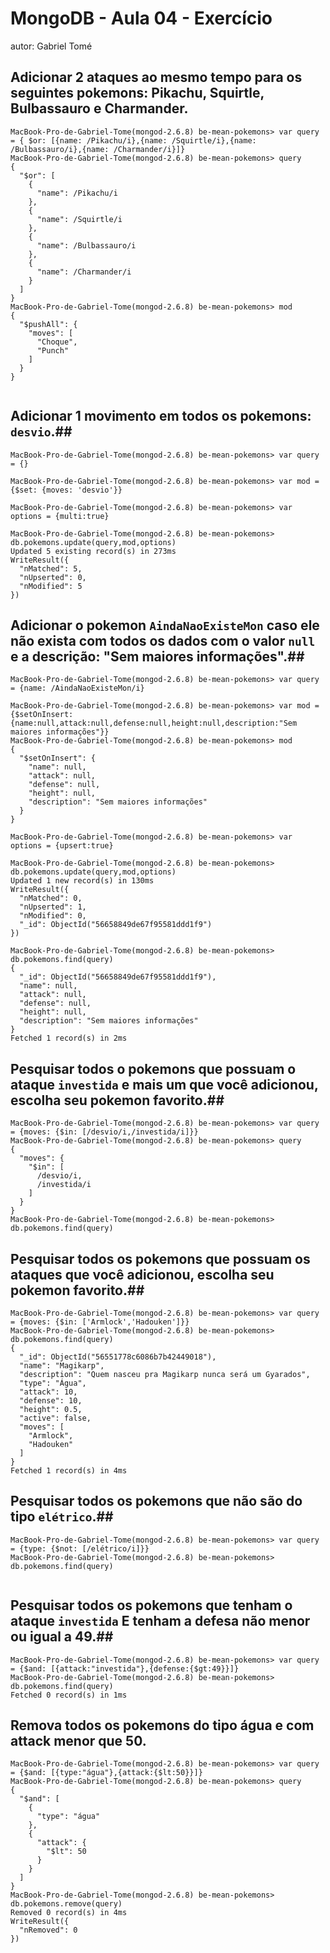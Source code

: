 # MongoDB - Aula 04 - Exercício
autor: Gabriel Tomé

## **Adicionar** 2 ataques ao mesmo tempo para os seguintes pokemons: Pikachu, Squirtle, Bulbassauro e Charmander.

```
MacBook-Pro-de-Gabriel-Tome(mongod-2.6.8) be-mean-pokemons> var query = { $or: [{name: /Pikachu/i},{name: /Squirtle/i},{name: /Bulbassauro/i},{name: /Charmander/i}]}
MacBook-Pro-de-Gabriel-Tome(mongod-2.6.8) be-mean-pokemons> query
{
  "$or": [
    {
      "name": /Pikachu/i
    },
    {
      "name": /Squirtle/i
    },
    {
      "name": /Bulbassauro/i
    },
    {
      "name": /Charmander/i
    }
  ]
}
MacBook-Pro-de-Gabriel-Tome(mongod-2.6.8) be-mean-pokemons> mod
{
  "$pushAll": {
    "moves": [
      "Choque",
      "Punch"
    ]
  }
}


```


## **Adicionar** 1 movimento em todos os pokemons: `desvio`.##

```
MacBook-Pro-de-Gabriel-Tome(mongod-2.6.8) be-mean-pokemons> var query = {}

MacBook-Pro-de-Gabriel-Tome(mongod-2.6.8) be-mean-pokemons> var mod = {$set: {moves: 'desvio'}}

MacBook-Pro-de-Gabriel-Tome(mongod-2.6.8) be-mean-pokemons> var options = {multi:true}

MacBook-Pro-de-Gabriel-Tome(mongod-2.6.8) be-mean-pokemons> db.pokemons.update(query,mod,options)
Updated 5 existing record(s) in 273ms
WriteResult({
  "nMatched": 5,
  "nUpserted": 0,
  "nModified": 5
})
```

## **Adicionar** o pokemon `AindaNaoExisteMon` caso ele não exista com todos os dados com o valor `null` e a descrição: "Sem maiores informações".##

```
MacBook-Pro-de-Gabriel-Tome(mongod-2.6.8) be-mean-pokemons> var query = {name: /AindaNaoExisteMon/i}

MacBook-Pro-de-Gabriel-Tome(mongod-2.6.8) be-mean-pokemons> var mod = {$setOnInsert: {name:null,attack:null,defense:null,height:null,description:"Sem maiores informações"}}
MacBook-Pro-de-Gabriel-Tome(mongod-2.6.8) be-mean-pokemons> mod
{
  "$setOnInsert": {
    "name": null,
    "attack": null,
    "defense": null,
    "height": null,
    "description": "Sem maiores informações"
  }
}

MacBook-Pro-de-Gabriel-Tome(mongod-2.6.8) be-mean-pokemons> var options = {upsert:true}

MacBook-Pro-de-Gabriel-Tome(mongod-2.6.8) be-mean-pokemons> db.pokemons.update(query,mod,options)
Updated 1 new record(s) in 130ms
WriteResult({
  "nMatched": 0,
  "nUpserted": 1,
  "nModified": 0,
  "_id": ObjectId("56658849de67f95581ddd1f9")
})

MacBook-Pro-de-Gabriel-Tome(mongod-2.6.8) be-mean-pokemons> db.pokemons.find(query)
{
  "_id": ObjectId("56658849de67f95581ddd1f9"),
  "name": null,
  "attack": null,
  "defense": null,
  "height": null,
  "description": "Sem maiores informações"
}
Fetched 1 record(s) in 2ms
```

## Pesquisar todos o pokemons que possuam o ataque `investida` e mais um que você adicionou, escolha seu pokemon favorito.##


```
MacBook-Pro-de-Gabriel-Tome(mongod-2.6.8) be-mean-pokemons> var query = {moves: {$in: [/desvio/i,/investida/i]}}
MacBook-Pro-de-Gabriel-Tome(mongod-2.6.8) be-mean-pokemons> query
{
  "moves": {
    "$in": [
      /desvio/i,
      /investida/i
    ]
  }
}
MacBook-Pro-de-Gabriel-Tome(mongod-2.6.8) be-mean-pokemons> db.pokemons.find(query)

```

## Pesquisar **todos** os pokemons que possuam os ataques que você adicionou, escolha seu pokemon favorito.##

```
MacBook-Pro-de-Gabriel-Tome(mongod-2.6.8) be-mean-pokemons> var query = {moves: {$in: ['Armlock','Hadouken']}}
MacBook-Pro-de-Gabriel-Tome(mongod-2.6.8) be-mean-pokemons> db.pokemons.find(query)
{
  "_id": ObjectId("56551778c6086b7b42449018"),
  "name": "Magikarp",
  "description": "Quem nasceu pra Magikarp nunca será um Gyarados",
  "type": "Água",
  "attack": 10,
  "defense": 10,
  "height": 0.5,
  "active": false,
  "moves": [
    "Armlock",
    "Hadouken"
  ]
}
Fetched 1 record(s) in 4ms

```

## Pesquisar **todos** os pokemons que não são do tipo `elétrico`.##

```
MacBook-Pro-de-Gabriel-Tome(mongod-2.6.8) be-mean-pokemons> var query = {type: {$not: [/elétrico/i]}}
MacBook-Pro-de-Gabriel-Tome(mongod-2.6.8) be-mean-pokemons> db.pokemons.find(query)


```

## Pesquisar **todos** os pokemons que tenham o ataque `investida` **E** tenham a defesa **não menor ou igual** a 49.##

```
MacBook-Pro-de-Gabriel-Tome(mongod-2.6.8) be-mean-pokemons> var query = {$and: [{attack:"investida"},{defense:{$gt:49}}]}
MacBook-Pro-de-Gabriel-Tome(mongod-2.6.8) be-mean-pokemons> db.pokemons.find(query)
Fetched 0 record(s) in 1ms

```

## Remova **todos** os pokemons do tipo água e com attack menor que 50.

```
MacBook-Pro-de-Gabriel-Tome(mongod-2.6.8) be-mean-pokemons> var query = {$and: [{type:"água"},{attack:{$lt:50}}]}
MacBook-Pro-de-Gabriel-Tome(mongod-2.6.8) be-mean-pokemons> query
{
  "$and": [
    {
      "type": "água"
    },
    {
      "attack": {
        "$lt": 50
      }
    }
  ]
}
MacBook-Pro-de-Gabriel-Tome(mongod-2.6.8) be-mean-pokemons> db.pokemons.remove(query)
Removed 0 record(s) in 4ms
WriteResult({
  "nRemoved": 0
})

```